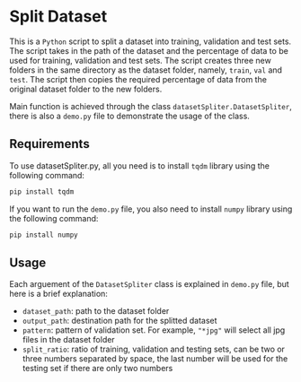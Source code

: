 # Split Dataset

This is a `Python` script to split a dataset into training, validation and test sets. The script takes in the path of the dataset and the percentage of data to be used for training, validation and test sets. The script creates three new folders in the same directory as the dataset folder, namely, `train`, `val` and `test`. The script then copies the required percentage of data from the original dataset folder to the new folders.

Main function is achieved through the class `datasetSpliter.DatasetSpliter`, there is also a `demo.py` file to demonstrate the usage of the class.

## Requirements

To use datasetSpliter.py, all you need is to install `tqdm` library using the following command:

```cmd
pip install tqdm
```

If you want to run the `demo.py` file, you also need to install `numpy` library using the following command:

```cmd
pip install numpy
```

## Usage

Each arguement of the `DatasetSpliter` class is explained in `demo.py` file, but here is a brief explanation:

- `dataset_path`: path to the dataset folder
- `output_path`: destination path for the splitted dataset
- `pattern`: pattern of validation set. For example, `"*jpg"` will select all jpg files in the dataset folder
- `split_ratio`: ratio of training, validation and testing sets, can be two or three numbers separated by space, the last number will be used for the testing set if there are only two numbers
